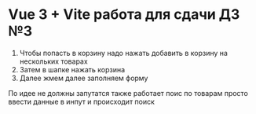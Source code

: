 # Vue 3 + Vite работа для сдачи ДЗ №3
1) Чтобы попасть в корзину надо нажать добавить в корзину на нескольких товарах
2) Затем в шапке нажать корзина
3) Далее жмем далее заполняем форму

По идее не должны запутатся также работает поис по товарам просто ввести данные в инпут и происходит поиск

